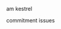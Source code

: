 am kestrel

commitment issues

<!---
shadow-kestrel/shadow-kestrel is a ✨ special ✨ repository because its creator is very gay
--->
